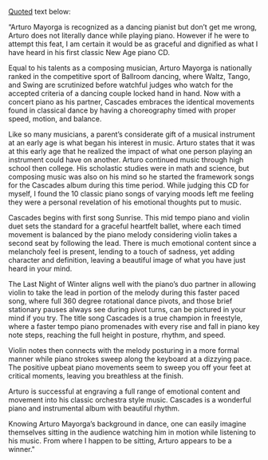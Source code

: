 [Quoted](http://www.newagemusicworld.com/tag/arturo-mayorga/) text below:

“Arturo Mayorga is recognized as a dancing pianist but don’t get me wrong, Arturo does not literally dance while playing piano. However if he were to attempt this feat, I am certain it would be as graceful and dignified as what I have heard in his first classic New Age piano CD.

Equal to his talents as a composing musician, Arturo Mayorga is nationally ranked in the competitive sport of Ballroom dancing, where Waltz, Tango, and Swing are scrutinized before watchful judges who watch for the accepted criteria of a dancing couple locked hand in hand. Now with a concert piano as his partner, Cascades embraces the identical movements found in classical dance by having a choreography timed with proper speed, motion, and balance.

Like so many musicians, a parent’s considerate gift of a musical instrument at an early age is what began his interest in music. Arturo states that it was at this early age that he realized the impact of what one person playing an instrument could have on another. Arturo continued music through high school then college. His scholastic studies were in math and science, but composing music was also on his mind so he started the framework songs for the Cascades album during this time period. While judging this CD for myself, I found the 10 classic piano songs of varying moods left me feeling they were a personal revelation of his emotional thoughts put to music.

Cascades begins with first song Sunrise. This mid tempo piano and violin duet sets the standard for a graceful heartfelt ballet, where each timed movement is balanced by the piano melody considering violin takes a second seat by following the lead. There is much emotional content since a melancholy feel is present, lending to a touch of sadness, yet adding character and definition, leaving a beautiful image of what you have just heard in your mind.

The Last Night of Winter aligns well with the piano’s duo partner in allowing violin to take the lead in portion of the melody during this faster paced song, where full 360 degree rotational dance pivots, and those brief stationary pauses always see during pivot turns, can be pictured in your mind if you try.
The title song Cascades is a true champion in freestyle, where a faster tempo piano promenades with every rise and fall in piano key note steps, reaching the full height in posture, rhythm, and speed.

Violin notes then connects with the melody posturing in a more formal manner while piano strokes sweep along the keyboard at a dizzying pace. The positive upbeat piano movements seem to sweep you off your feet at critical moments, leaving you breathless at the finish.

Arturo is successful at engraving a full range of emotional content and movement into his classic orchestra style music. Cascades is a wonderful piano and instrumental album with beautiful rhythm.

Knowing Arturo Mayorga’s background in dance, one can easily imagine themselves sitting in the audience watching him in motion while listening to his music. From where I happen to be sitting, Arturo appears to be a winner."


